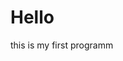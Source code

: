 # Hello
<html>
  <head>
    </head>
  <body>
    <p>this is my first programm</p>
  </body>
  </html>
